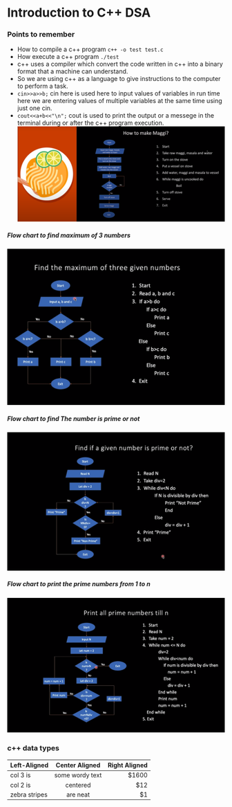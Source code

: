 # Introduction to C++ DSA
### Points to remember
* How to compile a c++ program ```c++ -o test test.c```
* How execute a c++ program ```./test```
* c++ uses a compiler which convert the code written in c++ into a binary format that a machine can understand.  
* So we are using c++ as a language to give instructions to the computer to perform a task.
* ```cin>>a>>b;``` cin here is used here to input values of variables in run time here we are entering values of multiple variables at the same time using just one cin.
* ```cout<<a+b<<"\n";``` cout is used to print the output or a messege in the terminal during or after the c++ program execution.
![](util_images/flow_chart.png)
##### Flow chart to find maximum of 3 numbers
![](util_images/compare_two_numbers_flow_chart.png)
##### Flow chart to find The number is prime or not
![](util_images/prime_number_flow_chart.png)
##### Flow chart to print the prime numbers from 1 to n
![](util_images/print_n_prime_number_flow_chart.png)
### c++ data types
| Left-Aligned  | Center Aligned  | Right Aligned |
| :------------ |:---------------:| -----:|
| col 3 is      | some wordy text | $1600 |
| col 2 is      | centered        |   $12 |
| zebra stripes | are neat        |    $1 |
